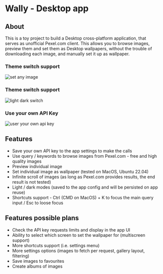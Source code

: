 # Wally - Desktop app

## About

This is a toy project to build a Desktop cross-platform application, that serves as unofficial Pexel.com client. This allows you to browse images, preview them and set them as Desktop wallpapers, without the trouble of downloading each image, and manually set it up as wallpaper. 

### Theme switch support

![set any image](https://i.imgur.com/t0Iq5L2.png)

### Theme switch support

![light dark switch](https://i.imgur.com/OD3VTL5.png)

### Use your own API Key

![user your own api key](https://i.imgur.com/94bICwe.png)

## Features

- Save your own API key to the app settings to make the calls
- Use query / keywords to browse images from Pexel.com - free and high quality images
- Preview individual image
- Set individual image as wallpaper (tested on MacOS, Ubuntu 22.04)
- Infinite scroll of images (as long as Pexel.com provides results, the end result is not tested)
- Light / dark modes (saved to the app config and will be persisted on app reuse)
- Shortcuts support - Ctrl (CMD on MacOS) + K to focus the main query input / Esc to loose focus

## Features possible plans

- Check the API key requests limits and display in the app UI
- Ability to select which screen to set the wallpaper for (multiscreen support)
- More shortcuts support (i.e. settings menu)
- More settings options (images to fetch per request, gallery layout, filtering)
- Save images to favourites
- Create albums of images

